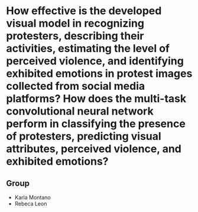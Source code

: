 # How effective is the developed visual model in recognizing protesters, describing their activities, estimating the level of perceived violence, and identifying exhibited emotions in protest images collected from social media platforms? How does the multi-task convolutional neural network perform in classifying the presence of protesters, predicting visual attributes, perceived violence, and exhibited emotions?

## Group 
- Karla Montano
- Rebeca Leon
